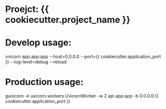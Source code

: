 # Proejct: {{ cookiecutter.project_name }}

# Develop usage:
uvicorn app.app:app --host=0.0.0.0 --port={{ cookiecutter.application_port }} --log-level=debug --reload

# Production usage:
gunicorn -k uvicorn.workers.UvicornWorker -w 2 api.app:app -b 0.0.0.0:{{ cookiecutter.application_port }}